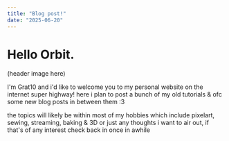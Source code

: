 ```yaml
---
title: "Blog post!"
date: "2025-06-20"
---
```


# Hello Orbit.

(header image here)

I'm Grat10 and i'd like to welcome you to my personal website on the internet super highway!
here i plan to post a bunch of my old tutorials & ofc some new blog posts in between them :3

the topics will likely be within most of my hobbies which include pixelart, sewing, streaming, baking & 3D
or just any thoughts i want to air out, if that's of any interest check back in once in awhile

